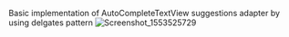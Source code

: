 Basic implementation of AutoCompleteTextView suggestions adapter by using delgates pattern
![Screenshot_1553525729](https://user-images.githubusercontent.com/281360/54929826-73ab6d00-4f16-11e9-8640-526f5447ef79.png)
